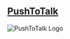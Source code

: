 
## [PushToTalk](https://push-to-talk.app)

![PushToTalk Logo](https://push-to-talk.app/logo192.png)
